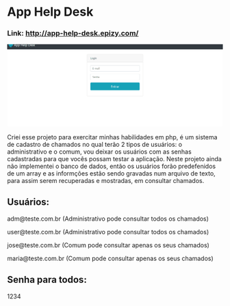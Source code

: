 # App Help Desk
### Link: http://app-help-desk.epizy.com/
<img src="./gif/help_desk.gif">
<p> Criei esse projeto para exercitar minhas habilidades em php, é um sistema de cadastro de chamados no qual terão 2 tipos de usuários:
o administrativo e o comum, vou deixar os usuários com as senhas cadastradas para que vocês possam testar a aplicação. Neste projeto ainda não implementei o banco de dados,
então os usuários forão predefenidos de um array e as informções estão sendo gravadas num arquivo de texto, para assim serem recuperadas e mostradas, em consultar chamados.
</p>

## Usuários:
<p>adm@teste.com.br (Administrativo pode consultar todos os chamados)</p>
<p>user@teste.com.br (Administrativo pode consultar todos os chamados)</p>
<p>jose@teste.com.br (Comum pode consultar apenas os seus chamados)</p>
<p>maria@teste.com.br (Comum pode consultar apenas os seus chamados)</p>

## Senha para todos:
<p>1234</p>

